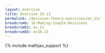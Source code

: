 ```yaml
---
layout: exercise
title: Exercise 16.13
permalink: /decision-theory-exercises/ex_13/
breadcrumb: 16-Making-Simple-Decisions
breadcrumb2: ex_13
breadcrumb5: ex16.13
---
```


{% include mathjax_support %}


